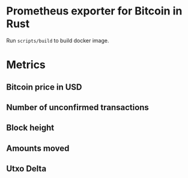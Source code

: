 # Prometheus exporter for Bitcoin in Rust

Run `scripts/build` to build docker image.

# Metrics

## Bitcoin price in USD

## Number of unconfirmed transactions

## Block height

## Amounts moved

## Utxo Delta